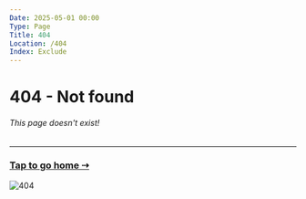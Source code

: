 ```yaml
---
Date: 2025-05-01 00:00
Type: Page
Title: 404
Location: /404
Index: Exclude
---
```


# 404 - Not found

###### This page doesn't exist!

---

### [Tap to go home ⇢](/)


![404](https://media4.giphy.com/media/ZkFJdwctdeoZq/giphy.gif?cid=6c09b95239y4kpwigkm9jbxsbvvsy5dev2qt4v9wuniy6t50&ep=v1_internal_gif_by_id&rid=giphy.gif&ct=g)
